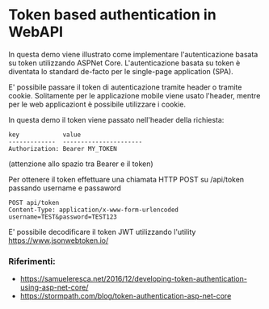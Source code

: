 
# Token based authentication in WebAPI

In questa demo viene illustrato come implementare l'autenticazione basata su token utilizzando ASPNet Core.
L'autenticazione basata su token è diventata lo standard de-facto per le single-page application (SPA).

E' possibile passare il token di autenticazione tramite header o tramite cookie.
Solitamente per le applicazione mobile viene usato l'header, mentre per le web applicaziont è possibile utilizzare i cookie.

In questa demo il token viene passato nell'header della richiesta:

```
key            value
-------------  ----------------------
Authorization: Bearer MY_TOKEN
```
(attenzione allo spazio tra Bearer e il token)

Per ottenere il token effettuare una chiamata HTTP POST su /api/token passando username e passaword

```
POST api/token
Content-Type: application/x-www-form-urlencoded
username=TEST&password=TEST123
```

E' possibile decodificare il token JWT utilizzando l'utility https://www.jsonwebtoken.io/


### Riferimenti:

*   https://samueleresca.net/2016/12/developing-token-authentication-using-asp-net-core/
*   https://stormpath.com/blog/token-authentication-asp-net-core
